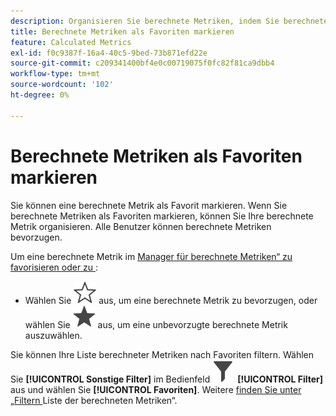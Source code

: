 ```yaml
---
description: Organisieren Sie berechnete Metriken, indem Sie berechnete Metriken als Favoriten markieren.
title: Berechnete Metriken als Favoriten markieren
feature: Calculated Metrics
exl-id: f0c9387f-16a4-40c5-9bed-73b871efd22e
source-git-commit: c209341400bf4e0c00719075f0fc82f81ca9dbb4
workflow-type: tm+mt
source-wordcount: '102'
ht-degree: 0%

---
```


# Berechnete Metriken als Favoriten markieren

Sie können eine berechnete Metrik als Favorit markieren. Wenn Sie berechnete Metriken als Favoriten markieren, können Sie Ihre berechnete Metrik organisieren. Alle Benutzer können berechnete Metriken bevorzugen.

Um eine berechnete Metrik im [Manager für berechnete Metriken“ zu favorisieren oder zu ](/help/components/calc-metrics/cm-workflow/cm-manager.md):

* Wählen Sie ![StarOutline](/help/assets/icons/StarOutline.svg) aus, um eine berechnete Metrik zu bevorzugen, oder wählen Sie ![Star](/help/assets/icons/Star.svg) aus, um eine unbevorzugte berechnete Metrik auszuwählen.

Sie können Ihre Liste berechneter Metriken nach Favoriten filtern. Wählen Sie **[!UICONTROL Sonstige Filter]** im Bedienfeld ![Filter](/help/assets/icons/Filter.svg) **[!UICONTROL Filter]** aus und wählen Sie **[!UICONTROL Favoriten]**. Weitere [ finden Sie unter „Filtern ](/help/components/calc-metrics/cm-workflow/cm-filter.md) Liste der berechneten Metriken“.
